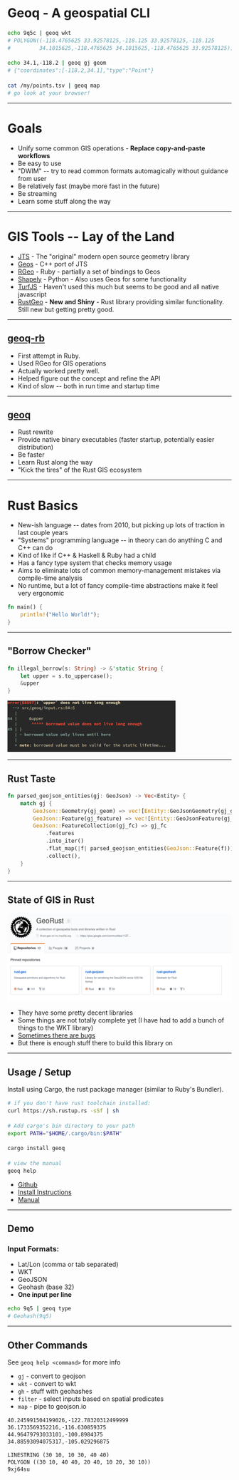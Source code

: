 # Geoq - A geospatial CLI

```sh
echo 9q5c | geoq wkt
# POLYGON((-118.4765625 33.92578125,-118.125 33.92578125,-118.125
#         34.1015625,-118.4765625 34.1015625,-118.4765625 33.92578125))

echo 34.1,-118.2 | geoq gj geom
# {"coordinates":[-118.2,34.1],"type":"Point"}

cat /my/points.tsv | geoq map
# go look at your browser!
```

---

# Goals

* Unify some common GIS operations - **Replace copy-and-paste workflows**
* Be easy to use
* "DWIM" -- try to read common formats automagically without guidance from user
* Be relatively fast (maybe more fast in the future)
* Be streaming
* Learn some stuff along the way

---

# GIS Tools -- Lay of the Land

* [JTS](https://github.com/locationtech/jts) - The "original" modern open source geometry library
* [Geos](http://geos.refractions.net/ro/doxygen_docs/html/) - C++ port of JTS
* [RGeo](https://github.com/rgeo/rgeo) - Ruby - partially a set of bindings to Geos
* [Shapely](https://github.com/Toblerity/Shapely) - Python - Also uses Geos for some functionality
* [TurfJS](https://github.com/Turfjs/turf) - Haven't used this much but seems to be good and all native javascript
* [RustGeo](https://github.com/georust/rust-geo) - **New and Shiny** - Rust library providing similar functionality. Still new but getting pretty good.

---

## [geoq-rb](https://github.com/worace/geoq-rb)

* First attempt in Ruby.
* Used RGeo for GIS operations
* Actually worked pretty well.
* Helped figure out the concept and refine the API
* Kind of slow -- both in run time and startup time

---

## [geoq](https://github.com/worace/geoq)

* Rust rewrite
* Provide native binary executables (faster startup, potentially easier distribution)
* Be faster
* Learn Rust along the way
* "Kick the tires" of the Rust GIS ecosystem

---

# Rust Basics

* New-ish language -- dates from 2010, but picking up lots of traction in last couple years
* "Systems" programming language -- in theory can do anything C and C++ can do
* Kind of like if C++ & Haskell & Ruby had a child
* Has a fancy type system that checks memory usage
* Aims to eliminate lots of common memory-management mistakes via compile-time analysis
* No runtime, but a lot of fancy compile-time abstractions make it feel very ergonomic

```rust
fn main() {
    println!("Hello World!");
}
```

---

## "Borrow Checker"

```rust
fn illegal_borrow(s: String) -> &'static String {
    let upper = s.to_uppercase();
    &upper
}
```

<img src="borrow.png" width="75%">

---

## Rust Taste

```rust
fn parsed_geojson_entities(gj: GeoJson) -> Vec<Entity> {
    match gj {
        GeoJson::Geometry(gj_geom) => vec![Entity::GeoJsonGeometry(gj_geom)],
        GeoJson::Feature(gj_feature) => vec![Entity::GeoJsonFeature(gj_feature)],
        GeoJson::FeatureCollection(gj_fc) => gj_fc
            .features
            .into_iter()
            .flat_map(|f| parsed_geojson_entities(GeoJson::Feature(f)))
            .collect(),
    }
}
```
---

## State of GIS in Rust

<img src="georust_org.png" width="100%">

* They have some pretty decent libraries
* Some things are not totally complete yet (I have had to add a bunch of things to the WKT library)
* [Sometimes there are bugs](https://github.com/georust/rust-geojson/pull/99)
* But there is enough stuff there to build this library on

---

## Usage / Setup

Install using Cargo, the rust package manager (similar to Ruby's Bundler).

```sh
# if you don't have rust toolchain installed:
curl https://sh.rustup.rs -sSf | sh

# Add cargo's bin directory to your path
export PATH="$HOME/.cargo/bin:$PATH"

cargo install geoq

# view the manual
geoq help
```

* [Github](https://github.com/worace/geoq)
* [Install Instructions](https://github.com/worace/geoq#install)
* [Manual](https://github.com/worace/geoq/blob/master/manual.md)

---

## Demo

### Input Formats:

* Lat/Lon (comma or tab separated)
* WKT
* GeoJSON
* Geohash (base 32)
* **One input per line**

```sh
echo 9q5 | geoq type
# Geohash(9q5)
```

---

## Other Commands

See `geoq help <command>` for more info

* `gj` - convert to geojson
* `wkt` - convert to wkt
* `gh` - stuff with geohashes
* `filter` - select inputs based on spatial predicates
* `map` - pipe to geojson.io

```
40.245991504199026,-122.78320312499999
36.1733569352216,-116.630859375
44.96479793033101,-100.8984375
34.88593094075317,-105.029296875
```

```
LINESTRING (30 10, 10 30, 40 40)
POLYGON ((30 10, 40 40, 20 40, 10 20, 30 10))
9xj64su
```
